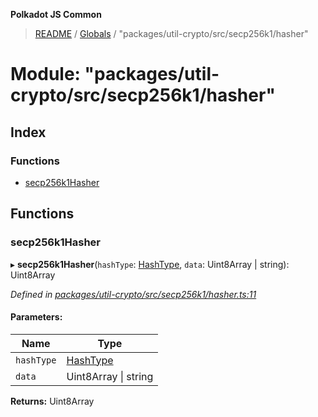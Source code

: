 **Polkadot JS Common**

> [README](../README.md) / [Globals](../globals.md) / "packages/util-crypto/src/secp256k1/hasher"

# Module: "packages/util-crypto/src/secp256k1/hasher"

## Index

### Functions

* [secp256k1Hasher](_packages_util_crypto_src_secp256k1_hasher_.md#secp256k1hasher)

## Functions

### secp256k1Hasher

▸ **secp256k1Hasher**(`hashType`: [HashType](_packages_util_crypto_src_secp256k1_types_.md#hashtype), `data`: Uint8Array \| string): Uint8Array

*Defined in [packages/util-crypto/src/secp256k1/hasher.ts:11](https://github.com/polkadot-js/common/blob/aff78c2e/packages/util-crypto/src/secp256k1/hasher.ts#L11)*

#### Parameters:

Name | Type |
------ | ------ |
`hashType` | [HashType](_packages_util_crypto_src_secp256k1_types_.md#hashtype) |
`data` | Uint8Array \| string |

**Returns:** Uint8Array
